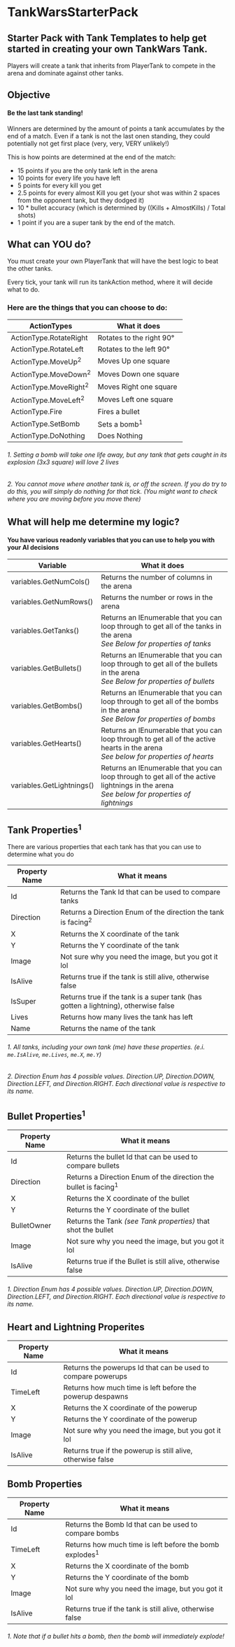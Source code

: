 # TankWarsStarterPack
## Starter Pack with Tank Templates to help get started in creating your own TankWars Tank.
Players will create a tank that inherits from PlayerTank to compete in the arena and dominate against other tanks. 
## Objective

#### Be the last tank standing! 

Winners are determined by the amount of points a tank accumulates by the end of a match. Even if a tank is not the last onen standing, they could potentially not get first
place (very, very, VERY unlikely!)

This is how points are determined at the end of the match:

* 15 points if you are the only tank left in the arena
* 10 points for every life you have left
* 5 points for every kill you get
* 2.5 points for every almost Kill you get (your shot was within 2 spaces from the opponent tank, but they dodged it)
* 10 \* bullet accuracy (which is determined by ((Kills + AlmostKills) / Total shots)
* 1 point if you are a super tank by the end of the match. 

## What can YOU do?

You must create your own PlayerTank that will have the best logic to beat the other tanks. 

Every tick, your tank will run its tankAction method, where it will decide what to do. 

### Here are the things that you can choose to do:

| ActionTypes                       |What it does               |
|-----------------------------------|---------------------------|
| ActionType.RotateRight            | Rotates to the right 90°  |
| ActionType.RotateLeft             | Rotates to the left 90°   |
| ActionType.MoveUp<sup>2           | Moves Up one square       |
| ActionType.MoveDown<sup>2         | Moves Down one square     |
| ActionType.MoveRight<sup>2        | Moves Right one square    |
| ActionType.MoveLeft<sup>2         | Moves Left one square     |
| ActionType.Fire                   | Fires a bullet            |
| ActionType.SetBomb                | Sets a bomb<sup>1</sup>   |
| ActionType.DoNothing              | Does Nothing              |

###### 1. Setting a bomb will take one life away, but any tank that gets caught in its explosion (3x3 square) will love 2 lives

###### 2. You cannot move where another tank is, or off the screen. If you do try to do this, you will simply do nothing for that tick. (You might want to check where you are moving before you move there)

## What will help me determine my logic?

#### You have various readonly variables that you can use to help you with your AI decisions


| Variable               | What it does                                |
|------------------------|---------------------------------------------|
| variables.GetNumCols() | Returns the number of columns in the arena  |
| variables.GetNumRows() | Returns the number or rows in the arena     |
| variables.GetTanks()   | Returns an IEnumerable<Tank> that you can loop through to get all of the tanks in the arena<br><i>See Below for properties of tanks |
| variables.GetBullets() | Returns an IEnumerable<ReadOnlyBullet> that you can loop through to get all of the bullets in the arena<br><i>See Below for properties of bullets |
| variables.GetBombs()   | Returns an IEnumerable<ReadOnlyBomb> that you can loop through to get all of the bombs in the arena<br><i>See Below for properties of bombs |
| variables.GetHearts()  | Returns an IEnumerable<ReadOnlyHeart> that you can loop through to get all of the active hearts in the arena<br><i>See below for properties of hearts|
| variables.GetLightnings() | Returns an IEnumerable<ReadOnlyLightnign> that you can loop through to get all of the active lightnings in the arena<br><i>See below for properties of lightnings|
  
## Tank Properties<sup>1</sup>

There are various properties that each tank has that you can use to determine what you do

| Property Name         | What it means                               |
|-----------------------|---------------------------------------------|
| Id                    | Returns the Tank Id that can be used to compare tanks |
| Direction             | Returns a Direction Enum of the direction the tank is facing<sup>2<sup> |
| X                     | Returns the X coordinate of the tank |
| Y                     | Returns the Y coordinate of the tank |
| Image                 | Not sure why you need the image, but you got it lol |
| IsAlive               | Returns true if the tank is still alive, otherwise false |
| IsSuper               | Returns true if the tank is a super tank (has gotten a lightning), otherwise false|
| Lives                 | Returns how many lives the tank has left |
| Name                  | Returns the name of the tank |


  
###### 1. All tanks, including your own tank (me) have these properties. (e.i. `me.IsAlive`, `me.Lives`, `me.X`, `me.Y`)
###### 2. Direction Enum has 4 possible values. Direction.UP, Direction.DOWN, Direction.LEFT, and Direction.RIGHT. Each directional value is respective to its name. 


## Bullet Properties<sup>1</sup>
| Property Name         | What it means                               |
|-----------------------|---------------------------------------------|
| Id                    | Returns the bullet Id that can be used to compare bullets |
| Direction             | Returns a Direction Enum of the direction the bullet is facing<sup>1<sup> |
| X                     | Returns the X coordinate of the bullet |
| Y                     | Returns the Y coordinate of the bullet |
| BulletOwner           | Returns the Tank <i>(see Tank properties)</i> that shot the bullet | 
| Image                 | Not sure why you need the image, but you got it lol |
| IsAlive               | Returns true if the Bullet is still alive, otherwise false |

###### 1. Direction Enum has 4 possible values. Direction.UP, Direction.DOWN, Direction.LEFT, and Direction.RIGHT. Each directional value is respective to its name. 
  
## Heart and Lightning Properites
| Property Name         | What it means                               |
|-----------------------|---------------------------------------------|
| Id                    | Returns the powerups Id that can be used to compare powerups |
| TimeLeft              | Returns how much time is left before the powerup despawns |
| X                     | Returns the X coordinate of the powerup |
| Y                     | Returns the Y coordinate of the powerup | 
| Image                 | Not sure why you need the image, but you got it lol |
| IsAlive               | Returns true if the powerup is still alive, otherwise false |

## Bomb Properties
| Property Name         | What it means                               |
|-----------------------|---------------------------------------------|
| Id                    | Returns the Bomb Id that can be used to compare bombs |
| TimeLeft              | Returns how much time is left before the bomb explodes<sup>1</sup> |
| X                     | Returns the X coordinate of the bomb |
| Y                     | Returns the Y coordinate of the bomb | 
| Image                 | Not sure why you need the image, but you got it lol |
| IsAlive               | Returns true if the tank is still alive, otherwise false |

###### 1. Note that if a bullet hits a bomb, then the bomb will immediately explode!
